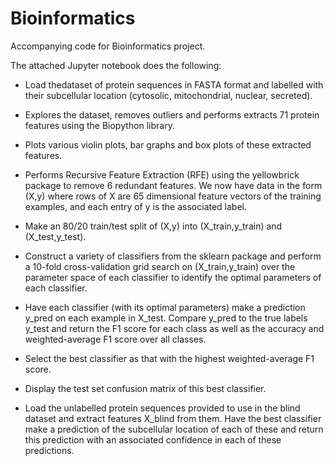 # Bioinformatics

Accompanying code for Bioinformatics project. 

The attached Jupyter notebook does the following:

* Load thedataset of protein sequences in FASTA format and labelled with their subcellular location (cytosolic, mitochondrial, nuclear, secreted).

* Explores the dataset, removes outliers and performs extracts 71 protein features using the Biopython library.

* Plots various violin plots, bar graphs and box plots of these extracted features.

* Performs Recursive Feature Extraction (RFE) using the yellowbrick package to remove 6 redundant features. We now have data in the form (X,y) where rows of X are 65 dimensional feature vectors of the training examples, and each entry of y is the associated label. 

* Make an 80/20 train/test split of (X,y) into (X_train,y_train) and (X_test,y_test).

* Construct a variety of classifiers from the sklearn package and perform a 10-fold cross-validation grid search on (X_train,y_train) over the parameter space of each classifier to identify the optimal parameters of each classifier.

* Have each classifier (with its optimal parameters) make a prediction y_pred on each example in X_test. Compare y_pred to the true labels y_test and return the F1 score for each class as well as the accuracy and weighted-average F1 score over all classes.

* Select the best classifier as that with the highest weighted-average F1 score. 

* Display the test set confusion matrix of this best classifier.

* Load the unlabelled protein sequences provided to use in the blind dataset and extract features X_blind from them. Have the best classifier make a prediction of the subcellular location of each of these and return this prediction with an associated confidence in each of these predictions.
